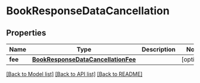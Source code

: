 # BookResponseDataCancellation

## Properties
Name | Type | Description | Notes
------------ | ------------- | ------------- | -------------
**fee** | [**BookResponseDataCancellationFee**](BookResponseDataCancellationFee.md) |  | [optional] 

[[Back to Model list]](../README.md#documentation-for-models) [[Back to API list]](../README.md#documentation-for-api-endpoints) [[Back to README]](../README.md)


